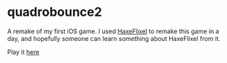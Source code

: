 # quadrobounce2
A remake of my first iOS game. I used [HaxeFlixel](http://haxeflixel.com) to remake this game in a day, and hopefully someone can learn something about HaxeFlixel from it.

Play it [here](http://jonathanhirz.com/quadrobounce2)